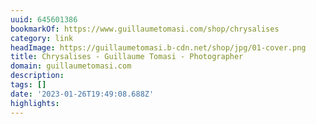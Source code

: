 ```yaml
---
uuid: 645601386
bookmarkOf: https://www.guillaumetomasi.com/shop/chrysalises
category: link
headImage: https://guillaumetomasi.b-cdn.net/shop/jpg/01-cover.png
title: Chrysalises - Guillaume Tomasi - Photographer
domain: guillaumetomasi.com
description: 
tags: []
date: '2023-01-26T19:49:08.688Z'
highlights: 
---
```




